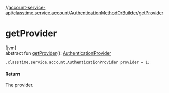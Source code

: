 //[account-service-api](../../../index.md)/[classtime.service.account](../index.md)/[AuthenticationMethodOrBuilder](index.md)/[getProvider](get-provider.md)

# getProvider

[jvm]\
abstract fun [getProvider](get-provider.md)(): [AuthenticationProvider](../-authentication-provider/index.md)

`.classtime.service.account.AuthenticationProvider provider = 1;`

#### Return

The provider.

